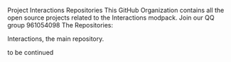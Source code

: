 Project Interactions Repositories
This GitHub Organization contains all the open source projects related to the Interactions modpack.
Join our QQ group 961054098
The Repositories:

Interactions, the main repository.

to be continued
